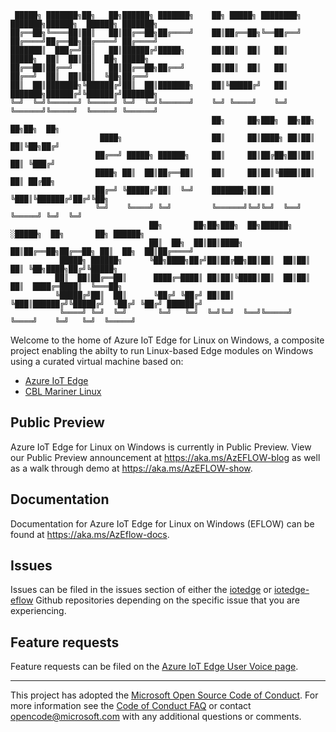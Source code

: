 
     █████╗ ███████╗██╗   ██╗██████╗ ███████╗    ██╗ █████╗ ████████╗    ███████╗██████╗  ██████╗ ███████╗
    ██╔══██╗╚════██║██║   ██║██╔══██╗██╔════╝    ██║██╔══██╗╚══██╔══╝    ██╔════╝██╔══██╗██╔════╝ ██╔════╝
    ███████║  ███╔═╝██║   ██║██████╔╝█████╗      ██║██║  ██║   ██║       █████╗  ██║  ██║██║  ██╗ █████╗
    ██╔══██║██╔══╝  ██║   ██║██╔══██╗██╔══╝      ██║██║  ██║   ██║       ██╔══╝  ██║  ██║██║  ╚██╗██╔══╝
    ██║  ██║███████╗╚██████╔╝██║  ██║███████╗    ██║╚█████╔╝   ██║       ███████╗██████╔╝╚██████╔╝███████╗
    ╚═╝  ╚═╝╚══════╝ ╚═════╝ ╚═╝  ╚═╝╚══════╝    ╚═╝ ╚════╝    ╚═╝       ╚══════╝╚═════╝  ╚═════╝ ╚══════╝
                                                 ██╗     ██╗███╗  ██╗██╗   ██╗██╗  ██╗
                        ████╗                    ██║     ██║████╗ ██║██║   ██║╚██╗██╔╝
                       ██╔══╝ █████╗ ██████╗     ██║     ██║██╔██╗██║██║   ██║ ╚███╔╝ 
                       ████╗ ██║  ██║██╔══██║    ██║     ██║██║╚████║██║   ██║ ██╔██╗ 
                       ██╔═╝ ╚█████╔╝██║  ╚═╝    ███████╗██║██║ ╚███║╚██████╔╝██╔╝╚██╗
                       ╚═╝    ╚════╝ ╚═╝         ╚══════╝╚═╝╚═╝  ╚══╝ ╚═════╝ ╚═╝  ╚═╝
                                   ██╗       ██╗██╗███╗  ██╗██████╗ ░█████╗  ██╗       ██╗ ██████╗
                                   ██║  ██╗  ██║██║████╗ ██║██╔══██╗██╔══██╗ ██║  ██╗  ██║██╔════╝
               █████╗ ██████╗      ╚██╗████╗██╔╝██║██╔██╗██║██║  ██║██║  ██║ ╚██╗████╗██╔╝╚█████╗ 
              ██║  ██║██╔══██║      ████╔═████║ ██║██║╚████║██║  ██║██║  ██║  ████╔═████║  ╚═══██╗
              ╚█████╔╝██║  ██║      ╚██╔╝ ╚██╔╝ ██║██║ ╚███║██████╔╝╚█████╔╝  ╚██╔╝ ╚██╔╝ ██████╔╝
               ╚════╝ ╚═╝  ╚═╝       ╚═╝   ╚═╝  ╚═╝╚═╝  ╚══╝╚═════╝  ╚════╝    ╚═╝   ╚═╝  ╚═════╝ 
 
Welcome to the home of Azure IoT Edge for Linux on Windows, a composite project enabling the abilty to run Linux-based Edge modules on Windows using a curated virtual machine based on:

* [Azure IoT Edge](https://github.com/Azure/iotedge)
* [CBL Mariner Linux](https://github.com/microsoft/CBL-Mariner)

## Public Preview
Azure IoT Edge for Linux on Windows is currently in Public Preview. View our Public Preview announcement at https://aka.ms/AzEFLOW-blog as well as a walk through demo at https://aka.ms/AzEFLOW-show.

## Documentation
Documentation for Azure IoT Edge for Linux on Windows (EFLOW) can be found at https://aka.ms/AzEflow-docs.

## Issues
Issues can be filed in the issues section of either the [iotedge](https://github.com/Azure/iotedge/issues) or [iotedge-eflow](https://github.com/Azure/iotedge-eflow/issues) Github repositories depending on the specific issue that you are experiencing.

## Feature requests
Feature requests can be filed on the [Azure IoT Edge User Voice page](https://feedback.azure.com/forums/907045-azure-iot-edge). 

---
This project has adopted the [Microsoft Open Source Code of Conduct](https://opensource.microsoft.com/codeofconduct/). For more information see the [Code of Conduct FAQ](https://opensource.microsoft.com/codeofconduct/faq/) or contact [opencode@microsoft.com](mailto:opencode@microsoft.com) with any additional questions or comments.
